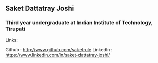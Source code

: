 ## Saket Dattatray Joshi
### Third year undergraduate at Indian Institute of Technology, Tirupati

Links:

Github : http://www.github.com/saketrule
LinkedIn : https://www.linkedin.com/in/saket-dattatray-joshi/
